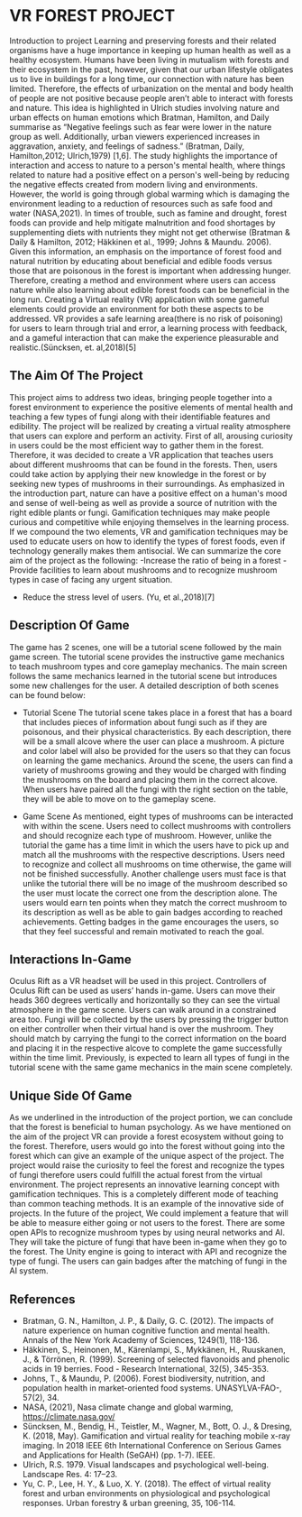 # VR FOREST PROJECT



Introduction to project
Learning and preserving forests and their related organisms have a huge importance in keeping up human health as well as a healthy ecosystem. Humans have been living in mutualism with forests and their ecosystem in the past, however, given that our urban lifestyle obligates us to live in buildings for a long time, our connection with nature has been limited. Therefore, the effects of urbanization on the mental and body health of people are not positive because people aren’t able to interact with forests and nature. This idea is highlighted in Ulrich studies involving nature and urban effects on human emotions which Bratman, Hamilton, and Daily summarise as “Negative feelings such as fear were lower in the nature group as well. Additionally, urban viewers experienced increases in aggravation, anxiety, and feelings of sadness.” (Bratman, Daily, Hamilton,2012; Ulrich,1979) [1,6]. The study highlights the importance of interaction and access to nature to a person's mental health, where things related to nature had a positive effect on a person's well-being by reducing the negative effects created from modern living and environments. However, the world is going through global warming which is damaging the environment leading to a reduction of resources such as safe food and water (NASA,2021). In times of trouble, such as famine and drought, forest foods can provide and help mitigate malnutrition and food shortages by supplementing diets with nutrients they might not get otherwise (Bratman & Daily & Hamilton, 2012; Häkkinen et al., 1999; Johns & Maundu. 2006). Given this information, an emphasis on the importance of forest food and natural nutrition by educating about beneficial and edible foods versus those that are poisonous in the forest is important when addressing hunger. Therefore, creating a method and environment where users can access nature while also learning about edible forest foods can be beneficial in the long run. Creating a Virtual reality (VR) application with some gameful elements could provide an environment for both these aspects to be addressed. VR provides a safe learning area(there is no risk of poisoning) for users to learn through trial and error, a learning process with feedback,  and a gameful interaction that can make the experience pleasurable and realistic.(Süncksen, et. al,2018)[5] 


## The Aim Of The Project
This project aims to address two ideas,  bringing people together into a forest environment to experience the positive elements of mental health and teaching a few types of fungi along with their identifiable features and edibility. The project will be realized by creating a virtual reality atmosphere that users can explore and perform an activity. First of all, arousing curiosity in users could be the most efficient way to gather them in the forest. Therefore, it was decided to create a VR  application that teaches users about different mushrooms that can be found in the forests. Then, users could take action by applying their new knowledge in the forest or by seeking new types of mushrooms in their surroundings. As emphasized in the introduction part, nature can have a positive effect on a human's mood and sense of well-being as well as provide a source of nutrition with the right edible plants or fungi. Gamification techniques may make people curious and competitive while enjoying themselves in the learning process. If we compound the two elements, VR and gamification techniques may be used to educate users on how to identify the types of forest foods, even if technology generally makes them antisocial. We can summarize the core aim of the project as the following:
-Increase the ratio of being in a forest 
-Provide facilities to learn about mushrooms and to recognize mushroom types in case of facing any urgent situation.
- Reduce the stress level of users. (Yu, et al.,2018)[7]



## Description Of Game
The game has 2 scenes, one will be a tutorial scene followed by the main game screen. The tutorial scene provides the instructive game mechanics to teach mushroom types and core gameplay mechanics. The main screen follows the same mechanics learned in the tutorial scene but introduces some new challenges for the user. A detailed description of both scenes can be found below:

- Tutorial Scene
The tutorial scene takes place in a forest that has a board that includes pieces of information about fungi such as if they are poisonous,  and their physical characteristics. By each description, there will be a small alcove where the user can place a mushroom. A picture and color label will also be provided for the users so that they can focus on learning the game mechanics. Around the scene, the users can find a variety of mushrooms growing and they would be charged with finding the mushrooms on the board and placing them in the correct alcove. When users have paired all the fungi with the right section on the table, they will be able to move on to the gameplay scene.

- Game Scene
As mentioned, eight types of mushrooms can be interacted with within the scene. Users need to collect mushrooms with controllers and should recognize each type of mushroom. However, unlike the tutorial the game has a time limit in which the users have to pick up and match all the mushrooms with the respective descriptions. Users need to recognize and collect all mushrooms on time otherwise, the game will not be finished successfully. Another challenge users must face is that unlike the tutorial there will be no image of the mushroom described so the user must locate the correct one from the description alone. The users would earn ten points when they match the correct mushroom to its description as well as be able to gain badges according to reached achievements. Getting badges in the game encourages the users, so that they feel successful and remain motivated to reach the goal. 



## Interactions In-Game
Oculus Rift as a VR headset will be used in this project. Controllers of Oculus Rift can be used as users’ hands in-game. Users can move their heads 360 degrees vertically and horizontally so they can see the virtual atmosphere in the game scene. Users can walk around in a constrained area too. Fungi will be collected by the users by pressing the trigger button on either controller when their virtual hand is over the mushroom. They should match by carrying the fungi to the correct information on the board and placing it in the respective alcove to complete the game successfully within the time limit. Previously, is expected to learn all types of fungi in the tutorial scene with the same game mechanics in the main scene completely. 



## Unique Side Of Game
As we underlined in the introduction of the project portion, we can conclude that the forest is beneficial to human psychology. As we have mentioned on the aim of the project VR can provide a forest ecosystem without going to the forest. Therefore, users would go into the forest without going into the forest which can give an example of the unique aspect of the project. The project would raise the curiosity to feel the forest and recognize the types of fungi therefore users could fulfill the actual forest from the virtual environment. The project represents an innovative learning concept with gamification techniques. This is a completely different mode of teaching than common teaching methods. It is an example of the innovative side of projects. In the future of the project, We could implement a feature that will be able to measure either going or not users to the forest. There are some open APIs to recognize mushroom types by using neural networks and AI. They will take the picture of fungi that have been in-game when they go to the forest. The Unity engine is going to interact with API and recognize the type of fungi. The users can gain badges after the matching of fungi in the AI system.  




## References

- Bratman, G. N., Hamilton, J. P., & Daily, G. C. (2012). The impacts of nature experience on human cognitive function and mental health. Annals of the New York Academy of Sciences, 1249(1), 118-136.
- Häkkinen, S., Heinonen, M., Kärenlampi, S., Mykkänen, H., Ruuskanen, J., & Törrönen, R. (1999). Screening of selected flavonoids and phenolic acids in 19 berries. Food - Research International, 32(5), 345-353.
- Johns, T., & Maundu, P. (2006). Forest biodiversity, nutrition, and population health in market-oriented food systems. UNASYLVA-FAO-, 57(2), 34.
- NASA, (2021), Nasa climate change and global warming, 
		https://climate.nasa.gov/
- Süncksen, M., Bendig, H., Teistler, M., Wagner, M., Bott, O. J., & Dresing, K. (2018, May). Gamification and virtual reality for teaching mobile x-ray imaging. In 2018 IEEE 6th International Conference on Serious Games and Applications for Health (SeGAH) (pp. 1-7). IEEE.
- Ulrich, R.S. 1979. Visual landscapes and psychological well-being. Landscape Res. 4: 17–23.
- Yu, C. P., Lee, H. Y., & Luo, X. Y. (2018). The effect of virtual reality forest and urban environments on physiological and psychological responses. Urban forestry & urban greening, 35, 106-114.
